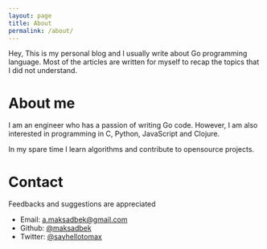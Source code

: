 ```yaml
---
layout: page
title: About
permalink: /about/
---
```


Hey,
This is my personal blog and I usually write about Go programming language.
Most of the articles are written for myself to recap the topics that I did not understand.

# About me

I am an engineer who has a passion of writing Go code.
However, I am also interested in programming in C, Python, JavaScript and Clojure.

In my spare time I learn algorithms and contribute to opensource projects.

# Contact

Feedbacks and suggestions are appreciated

* Email: a.maksadbek@gmail.com
* Github: [@maksadbek](https://github.com/maksadbek)
* Twitter: [@sayhellotomax](https://twitter.com/sayhellotomax)